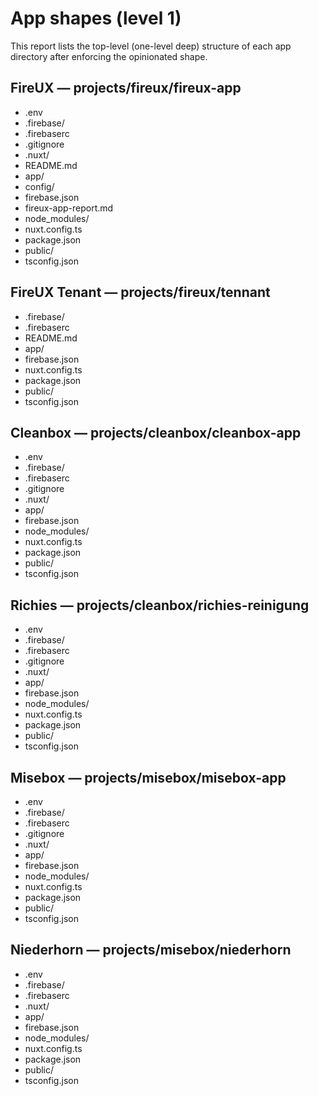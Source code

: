 # App shapes (level 1)

This report lists the top-level (one-level deep) structure of each app directory after enforcing the opinionated shape.

## FireUX — projects/fireux/fireux-app
- .env
- .firebase/
- .firebaserc
- .gitignore
- .nuxt/
- README.md
- app/
- config/
- firebase.json
- fireux-app-report.md
- node_modules/
- nuxt.config.ts
- package.json
- public/
- tsconfig.json

## FireUX Tenant — projects/fireux/tennant
- .firebase/
- .firebaserc
- README.md
- app/
- firebase.json
- nuxt.config.ts
- package.json
- public/
- tsconfig.json

## Cleanbox — projects/cleanbox/cleanbox-app
- .env
- .firebase/
- .firebaserc
- .gitignore
- .nuxt/
- app/
- firebase.json
- node_modules/
- nuxt.config.ts
- package.json
- public/
- tsconfig.json

## Richies — projects/cleanbox/richies-reinigung
- .env
- .firebase/
- .firebaserc
- .gitignore
- .nuxt/
- app/
- firebase.json
- node_modules/
- nuxt.config.ts
- package.json
- public/
- tsconfig.json

## Misebox — projects/misebox/misebox-app
- .env
- .firebase/
- .firebaserc
- .gitignore
- .nuxt/
- app/
- firebase.json
- node_modules/
- nuxt.config.ts
- package.json
- public/
- tsconfig.json

## Niederhorn — projects/misebox/niederhorn
- .env
- .firebase/
- .firebaserc
- .nuxt/
- app/
- firebase.json
- node_modules/
- nuxt.config.ts
- package.json
- public/
- tsconfig.json
